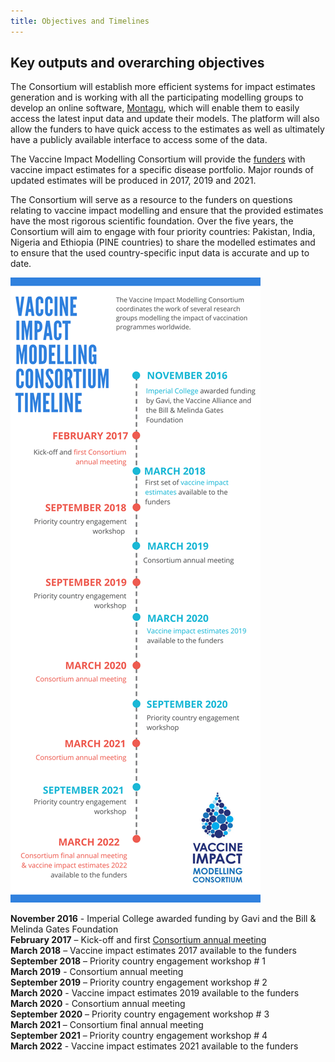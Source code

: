 ```yaml
---
title: Objectives and Timelines
---
```


## Key outputs and overarching objectives

The Consortium will establish more efficient systems for impact estimates generation and is working with all the participating modelling groups to develop an online software, [Montagu](/montagu.vaccineimpact.org), which will enable them to easily access the latest input data and update their models. The platform will also allow the funders to have quick access to the estimates as well as ultimately have a publicly available interface to access some of the data.  

The Vaccine Impact Modelling Consortium will provide the [funders](/partners/#funders) with vaccine impact estimates for a specific disease portfolio. Major rounds of updated estimates will be produced in 2017, 2019 and 2021.   

The Consortium will serve as a resource to the funders on questions relating to vaccine impact modelling and ensure that the provided estimates have the most rigorous scientific foundation. Over the five years, the Consortium will aim to engage with four priority countries: Pakistan, India, Nigeria and Ethiopia (PINE countries) to share the modelled estimates and to ensure that the used country-specific input data is accurate and up to date.   
   
     

[![](/img/VIMC_timeline_infographic2.png)](/img/VIMC_timeline_infographic2.png)

**November 2016** - Imperial College awarded funding by Gavi and the Bill & Melinda Gates Foundation  
**February 2017** – Kick-off and first [Consortium annual meeting](/resources/VIMC_consortium_annual_meeting_report_2017.pdf)  
**March 2018** – Vaccine impact estimates 2017 available to the funders  
**September 2018** – Priority country engagement workshop # 1  
**March 2019** - Consortium annual meeting  
**September 2019** – Priority country engagement workshop # 2  
**March 2020** - Vaccine impact estimates 2019 available to the funders  
**March 2020** - Consortium annual meeting  
**September 2020** – Priority country engagement workshop # 3  
**March 2021** – Consortium final annual meeting  
**September 2021** – Priority country engagement workshop # 4  
**March 2022** - Vaccine impact estimates 2021 available to the funders  
